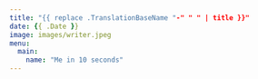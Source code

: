 ```yaml
---
title: "{{ replace .TranslationBaseName "-" " " | title }}"
date: {{ .Date }}
image: images/writer.jpeg
menu:
  main:
    name: "Me in 10 seconds"
---
```

